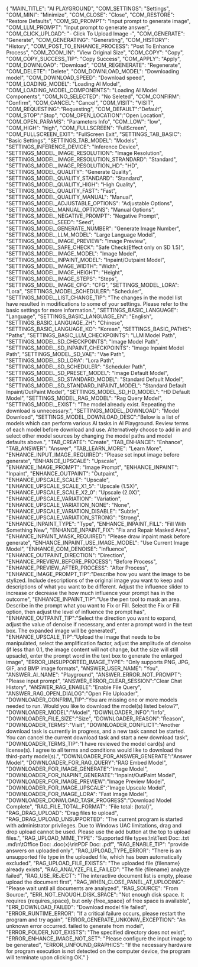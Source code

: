 {
  "MAIN_TITLE": "AI PLAYGROUND",
  "COM_SETTINGS": "Settings",
  "COM_MINI": "Minimize",
  "COM_CLOSE": "Close",
  "COM_RESTORE": "Restore Defaults",
  "COM_SD_PROMPT": "Input prompt to generate image",
  "COM_LLM_PROMPT": "Input prompt to generate answer",
  "COM_CLICK_UPLOAD": "- Click To Upload Image -",
  "COM_GENERATE": "Generate",
  "COM_GENERATING": "Generating",
  "COM_HISTORY": "History",
  "COM_POST_TO_ENHANCE_PROCESS": "Post To Enhance Process",
  "COM_ZOOM_IN": "View Original Size",
  "COM_COPY": "Copy",
  "COM_COPY_SUCCESS_TIP": "Copy Success",
  "COM_APPLY": "Apply",
  "COM_DOWNLOAD": "Download",
  "COM_REGENERATE": "Regenerate",
  "COM_DELETE": "Delete",
  "COM_DOWNLOAD_MODEL": "Downloading model",
  "COM_DOWNLOAD_SPEED": "Download speed",
  "COM_LOADING_MODEL": "Loading AI Model",
  "COM_LOADING_MODEL_COMPONENTS": "Loading AI Model Components",
  "COM_NO_SELECTED": "No Seleted",
  "COM_CONFIRM": "Confirm",
  "COM_CANCEL": "Cancel",
  "COM_VISIT": "VISIT",
  "COM_REQUESTING":"Requesting",
  "COM_DEFAULT":"Default",
  "COM_STOP":"Stop",
  "COM_OPEN_LOCATION":"Open Location",
  "COM_OPEN_PARAMS": "Parameters Info",
  "COM_LOW": "low",
  "COM_HIGH": "high",
  "COM_FULLSCREEN": "FullScreen",
  "COM_FULLSCREEN_EXIT": "FullScreen Exit",
  "SETTINGS_TAB_BASIC": "Basic Settings",
  "SETTINGS_TAB_MODEL": "Models",
  "SETTINGS_INFERENCE_DEVICE": "Inference Device",
  "SETTINGS_MODEL_IMAGE_RESOLUTION": "Image Resolution",
  "SETTINGS_MODEL_IMAGE_RESOLUTION_STRANDARD": "Standard",
  "SETTINGS_MODEL_IMAGE_RESOLUTION_HD": "HD",
  "SETTINGS_MODEL_QUALITY": "Generate Quality",
  "SETTINGS_MODEL_QUALITY_STANDARD": "Standard",
  "SETTINGS_MODEL_QUALITY_HIGH": "High Quality",
  "SETTINGS_MODEL_QUALITY_FAST": "Fast",
  "SETTINGS_MODEL_QUALITY_MANUAL": "Manual",
  "SETTINGS_MODEL_ADJUSTABLE_OPTIONS": "Adjustable Options",
  "SETTINGS_MODEL_MANUAL_OPTIONS": "Manual Options",
  "SETTINGS_MODEL_NEGATIVE_PROMPT": "Negative Prompt",
  "SETTINGS_MODEL_SEED": "Seed",
  "SETTINGS_MODEL_GENERATE_NUMBER": "Generate Image Number",
  "SETTINGS_MODEL_LLM_MODEL": "Large Language Model",
  "SETTINGS_MODEL_IMAGE_PREVIEW": "Image Preview",
  "SETTINGS_MODEL_SAFE_CHECK": "Safe Check(Effect only on SD 1.5)",
  "SETTINGS_MODEL_IMAGE_MODEL": "Image Model",
  "SETTINGS_MODEL_INPAINT_MODEL": "Inpaint/Outpaint Model",
  "SETTINGS_MODEL_IMAGE_WIDTH": "Width",
  "SETTINGS_MODEL_IMAGE_HEIGHT": "Height",
  "SETTINGS_MODEL_IMAGE_STEPS": "Steps",
  "SETTINGS_MODEL_IMAGE_CFG": "CFG",
  "SETTINGS_MODEL_LORA": "Lora",
  "SETTINGS_MODEL_SCHEDULER": "Scheduler",
  "SETTINGS_MODEL_LIST_CHANGE_TIP": "The changes in the model list have resulted in modifications to some of your settings. Please refer to the basic settings for more information.",
  "SETTINGS_BASIC_LANGUAGE": "Language",
  "SETTINGS_BASIC_LANGUAGE_EN": "English",
  "SETTINGS_BASIC_LANGUAGE_ZH": "Chinese",
  "SETTINGS_BASIC_LANGUAGE_KO": "Korean",
  "SETTINGS_BASIC_PATHS": "Paths",
  "SETTINGS_BASIC_LLM_CHECKPOINTS": "LLM Model Path",
  "SETTINGS_MODEL_SD_CHECKPOINTS": "Image Model Path",
  "SETTINGS_MODEL_SD_INPAINT_CHECKPOINTS": "Image Inpaint Model Path",
  "SETTINGS_MODEL_SD_VAE": "Vae Path",
  "SETTINGS_MODEL_SD_LORA": "Lora Path",
  "SETTINGS_MODEL_SD_SCHEDULER": "Scheduler Path",
  "SETTINGS_MODEL_SD_PRESET_MODEL": "Image Default Model",
  "SETTINGS_MODEL_SD_STANDARD_MODEL": "Standard Default Model",
  "SETTINGS_MODEL_SD_STANDARD_INPAINT_MODEL": "Standard Default Inpaint/OutPaint Model",
  "SETTINGS_MODEL_SD_HD_MODEL": "HD Default Model",
  "SETTINGS_MODEL_RAG_MODEL": "Rag Query Model",
  "SETTINGS_MODEL_EXIST": "The model already exist. Repeating the download is unnecessary.",
  "SETTINGS_MODEL_DOWNLOAD": "Model Download",
  "SETTINGS_MODEL_DOWNLOAD_DESC":"Below is a list of models which can perform various Al tasks in Al Playground. Review terms of each model before download and use. Alternatively choose to add in and select other model sources by changing the model paths and model defaults above.",
  "TAB_CREATE": "Create",
  "TAB_ENHANCE": "Enhance",
  "TAB_ANSWER": "Answer",
  "TAB_LEARN_MORE": "Learn More",
  "ENHANCE_INPUT_IMAGE_REQUIRED": "Please set input image before generate",
  "ENHANCE_UPSCALE": "Upscale",
  "ENHANCE_IMAGE_PROMPT": "Image Prompt",
  "ENHANCE_INPAINT": "Inpaint",
  "ENHANCE_OUTPAINT": "Outpaint",
  "ENHANCE_UPSCALE_SCALE": "Upscale",
  "ENHANCE_UPSCALE_SCALE_X1_5": "Upscale (1.5X)",
  "ENHANCE_UPSCALE_SCALE_X2_0": "Upscale (2.0X)",
  "ENHANCE_UPSCALE_VARIATION": "Variation",
  "ENHANCE_UPSCALE_VARIATION_NONE": "None",
  "ENHANCE_UPSCALE_VARIATION_DISABLE": "Subtle",
  "ENHANCE_UPSCALE_VARIATION_STRONG": "Strong",
  "ENHANCE_INPAINT_TYPE": "Type",
  "ENHANCE_INPAINT_FILL": "Fill With Something New",
  "ENHANCE_INPAINT_FIX": "Fix and Repair Masked Area",
  "ENHANCE_INPAINT_MASK_REQUIRED": "Please draw inpaint mask before generate",
  "ENHANCE_INPAINT_USE_IMAGE_MODEL": "Use Current Image Model",
  "ENHANCE_COM_DENOISE": "Influence",
  "ENHANCE_OUTPAINT_DIRECTION": "Direction",
  "ENHANCE_PREVIEW_BEFORE_PROCESS": "Before Process",
  "ENHANCE_PREVIEW_AFTER_PROCESS": "After Process",
  "ENHANCE_IMAGE_PROMPT_TIP":"Describe how you want the image to be stylized. Include descriptions of the original image you want to keep and descriptions of what you want to be different. Adjust the influence slider to increase or decrease the how much influence your prompt has in the outcome",
  "ENHANCE_INPAINT_TIP":"Use the pen tool to mask an area. Describe in the prompt what you want to Fix or Fill. Select the Fix or Fill option, then adjust the level of influence the prompt has",
  "ENHANCE_OUTPAINT_TIP":"Select the direction you want to expand, adjust the value of denoise if necessary, and enter a prompt word in the text box. The expanded image will be generated",
  "ENHANCE_UPSCALE_TIP":"Upload the image that needs to be manipulated, select the amplification factor, adjust the amplitude of denoise (if less than 0.1, the image content will not change, but the size will still upsacle), enter the prompt word in the text box to generate the enlarged image",
  "ERROR_UNSUPPORTED_IMAGE_TYPE": "Only supports PNG, JPG, GIF, and BMP image formats",
  "ANSWER_USER_NAME": "You",
  "ANSWER_AI_NAME": "Playground",
  "ANSWER_ERROR_NOT_PROMPT": "Please input prompt",
  "ANSWER_ERROR_CLEAR_SESSION":"Clear Chat History",
  "ANSWER_RAG_ENABLE":"Enable File Query",
  "ANSWER_RAG_OPEN_DIALOG":"Open File Uploader",
  "DOWNLOADER_CONFRIM_TIP":"You are missing one or more models needed to run. Would you like to download the model(s) listed below?",
  "DOWNLOADER_MODEL":"Model",
  "DOWNLOADER_INFO":"Info",
  "DOWNLOADER_FILE_SIZE":"Size",
  "DOWNLOADER_REASON":"Reason",
  "DOWNLOADER_TERMS":"Visit",
  "DOWNLOADER_CONFLICT":"Another download task is currently in progress, and a new task cannot be started. You can cancel the current download task and start a new download task",
  "DOWNLOADER_TERMS_TIP":"I have reviewed the model card(s) and license(s). I agree to all terms and conditions would like to download the third-party model(s).",
  "DOWNLOADER_FOR_ANSWER_GENERATE":"Answer Model",
  "DOWNLOADER_FOR_RAG_QUERY":"RAG Embed Model",
  "DOWNLOADER_FOR_IMAGE_GENERATE":"Image Model",
  "DOWNLOADER_FOR_INAPINT_GENERATE":"Inpaint/OutPaint Model",
  "DOWNLOADER_FOR_IMAGE_PREVIEW":"Image Preview Model",
  "DOWNLOADER_FOR_IMAGE_UPSCALE":"Image Upscale Model",
  "DOWNLOADER_FOR_IMAGE_LORA": "Fast Image Model",
  "DOWNLOADER_DONWLOAD_TASK_PROGRESS":"Download Model Complete",
  "RAG_FILE_TOTAL_FORMAT": "File total: {total}",
  "RAG_DRAG_UPLOAD": "Drag files to upload",
  "RAG_DRAG_UPLOAD_UNSUPPORTED": "The current program is started with administrator privileges. Due to Windows UAC limitations, drag and drop upload cannot be used. Please use the add button at the top to upload files.",
  "RAG_UPLOAD_MIME_TYPE": "Supported file types:\n\tText Doc: .txt .md\n\tOffice Doc: .doc(x)\n\tPDF Doc: .pdf",
  "RAG_ENABLE_TIP": "provide answers on uploaded only",
  "RAG_UPLOAD_TYPE_ERROR": "There is an unsupported file type in the uploaded file, which has been automatically excluded",
  "RAG_UPLOAD_FILE_EXISTS": "The uploaded file {filename} already exists",
  "RAG_ANALYZE_FILE_FAILED": "The file {filename} analyze failed",
  "RAG_USE_REJECT": "The interactive document list is empty, please upload the document first",
  "RAG_WHEN_CLOSE_PANEL_AT_UPLODING": "Please wait until all documents are analyzed",
  "RAG_SOURCE": "From Source:",
  "ERR_NOT_ENOUGH_DISK_SPACE": "Not enough disk space. It requires {requires_space}, but only {free_space} of free space is available",
  "ERR_DOWNLOAD_FAILED": "Download model file failed",
  "ERROR_RUNTIME_ERROR": "If a critical failure occurs, please restart the program and try again",
  "ERROR_GENERATE_UNKONW_EXCEPTION": "An unknown error occurred. failed to generate from model",
  "ERROR_FOLDER_NOT_EXISTS": "The specified directory does not exist",
  "ERROR_ENHANCE_IMAGE_NOT_SET": "Please configure the input image to be generated",
  "ERROR_UNFOUND_GRAPHICS": "If the necessary hardware for program execution is not detected on the computer device, the program will terminate upon clicking OK."
}
